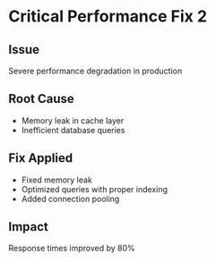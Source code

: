 # Critical Performance Fix 2

## Issue
Severe performance degradation in production

## Root Cause
- Memory leak in cache layer
- Inefficient database queries

## Fix Applied
- Fixed memory leak
- Optimized queries with proper indexing
- Added connection pooling

## Impact
Response times improved by 80%